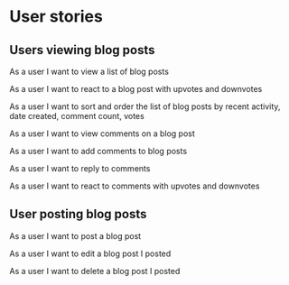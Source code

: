 # User stories

## Users viewing blog posts

As a user I want to view a list of blog posts

As a user I want to react to a blog post with upvotes and downvotes

As a user I want to sort and order the list of blog posts by recent activity, date created, comment count, votes

As a user I want to view comments on a blog post

As a user I want to add comments to blog posts

As a user I want to reply to comments

As a user I want to react to comments with upvotes and downvotes

## User posting blog posts

As a user I want to post a blog post

As a user I want to edit a blog post I posted

As a user I want to delete a blog post I posted
